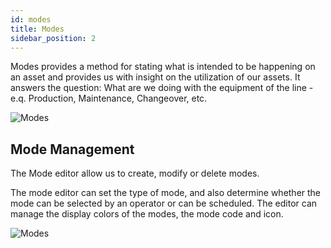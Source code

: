 ```yaml
---
id: modes
title: Modes
sidebar_position: 2
---
```

Modes provides a method for stating what is intended to be happening on an asset and provides us with insight on the utilization of our assets.  It answers the question:  What are we doing with the equipment of the line - e.q. Production, Maintenance, Changeover, etc.

![Modes](/img/ModesOverview.png)


## Mode Management
The Mode editor allow us to create, modify or delete modes.

The mode editor can set the type of mode, and also determine whether the mode can be selected by an operator or can be scheduled.  The editor can manage the display colors of the modes, the mode code and icon.


![Modes](/img/ModesEdit.png)
